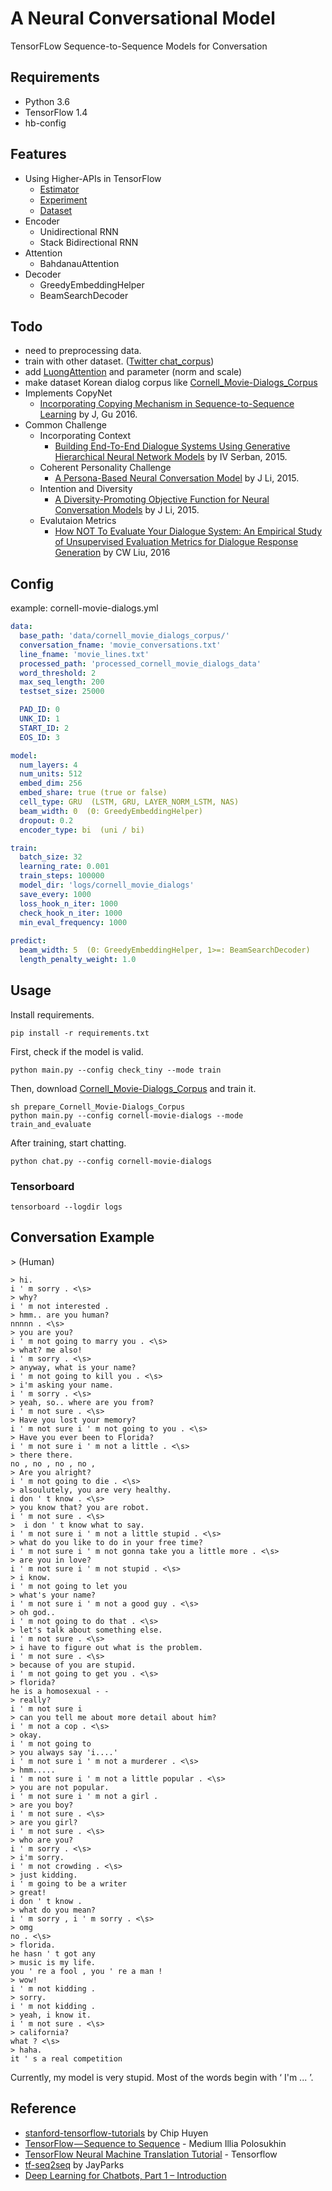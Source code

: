 # A Neural Conversational Model

TensorFLow Sequence-to-Sequence Models for Conversation

## Requirements

- Python 3.6
- TensorFlow 1.4
- hb-config

## Features

- Using Higher-APIs in TensorFlow
	- [Estimator](https://www.tensorflow.org/api_docs/python/tf/estimator/Estimator)
	- [Experiment](https://www.tensorflow.org/api_docs/python/tf/contrib/learn/Experiment)
	- [Dataset](https://www.tensorflow.org/api_docs/python/tf/contrib/data/Dataset)
- Encoder
	- Unidirectional RNN
	- Stack Bidirectional RNN
- Attention
	- BahdanauAttention
- Decoder
	- GreedyEmbeddingHelper
	- BeamSearchDecoder


## Todo

- need to preprocessing data.
- train with other dataset. ([Twitter chat_corpus](https://github.com/Marsan-Ma/chat_corpus))
- add [LuongAttention](https://www.tensorflow.org/api_docs/python/tf/contrib/seq2seq/LuongAttention) and parameter (norm and scale)
- make dataset Korean dialog corpus like [Cornell_Movie-Dialogs_Corpus](https://www.cs.cornell.edu/~cristian/Cornell_Movie-Dialogs_Corpus.html)
- Implements CopyNet
	- [Incorporating Copying Mechanism in Sequence-to-Sequence Learning](https://arxiv.org/abs/1603.06393) by J, Gu 2016.
- Common Challenge
	- Incorporating Context
		- [Building End-To-End Dialogue Systems
Using Generative Hierarchical Neural Network Models](https://arxiv.org/pdf/1507.04808.pdf) by IV Serban, 2015.
	- Coherent Personality Challenge
		- [A Persona-Based Neural Conversation Model](https://arxiv.org/abs/1603.06155) by J Li, 2015.
	- Intention and Diversity
		- [A Diversity-Promoting Objective Function for Neural Conversation Models](https://arxiv.org/abs/1510.03055) by J Li, 2015.
	- Evalutaion Metrics
		- [How NOT To Evaluate Your Dialogue System: An Empirical Study of Unsupervised Evaluation Metrics for Dialogue Response Generation](https://arxiv.org/abs/1603.08023) by CW Liu, 2016

## Config

example: cornell-movie-dialogs.yml

```yml
data:
  base_path: 'data/cornell_movie_dialogs_corpus/'
  conversation_fname: 'movie_conversations.txt'
  line_fname: 'movie_lines.txt'
  processed_path: 'processed_cornell_movie_dialogs_data'
  word_threshold: 2
  max_seq_length: 200
  testset_size: 25000

  PAD_ID: 0
  UNK_ID: 1
  START_ID: 2
  EOS_ID: 3

model:
  num_layers: 4
  num_units: 512
  embed_dim: 256
  embed_share: true (true or false)
  cell_type: GRU  (LSTM, GRU, LAYER_NORM_LSTM, NAS)
  beam_width: 0  (0: GreedyEmbeddingHelper)
  dropout: 0.2
  encoder_type: bi  (uni / bi)

train:
  batch_size: 32
  learning_rate: 0.001
  train_steps: 100000
  model_dir: 'logs/cornell_movie_dialogs'
  save_every: 1000
  loss_hook_n_iter: 1000
  check_hook_n_iter: 1000
  min_eval_frequency: 1000
  
predict:
  beam_width: 5  (0: GreedyEmbeddingHelper, 1>=: BeamSearchDecoder)
  length_penalty_weight: 1.0
```


## Usage

Install requirements.

```pip install -r requirements.txt```

First, check if the model is valid.

```python main.py --config check_tiny --mode train```

Then, download [Cornell_Movie-Dialogs_Corpus](https://www.cs.cornell.edu/~cristian/Cornell_Movie-Dialogs_Corpus.html) and train it.

```
sh prepare_Cornell_Movie-Dialogs_Corpus
python main.py --config cornell-movie-dialogs --mode train_and_evaluate
```

After training, start chatting.

```python chat.py --config cornell-movie-dialogs```


### Tensorboard

```tensorboard --logdir logs```


## Conversation Example

\> (Human)

```
> hi.
i ' m sorry . <\s>
> why?
i ' m not interested .
> hmm.. are you human?
nnnnn . <\s>
> you are you?
i ' m not going to marry you . <\s>
> what? me also!
i ' m sorry . <\s>
> anyway, what is your name?
i ' m not going to kill you . <\s>
> i'm asking your name.
i ' m sorry . <\s>
> yeah, so.. where are you from?
i ' m not sure . <\s>
> Have you lost your memory?
i ' m not sure i ' m not going to you . <\s>
> Have you ever been to Florida?
i ' m not sure i ' m not a little . <\s>
> there there.
no , no , no , no ,
> Are you alright?
i ' m not going to die . <\s>
> alsoulutely, you are very healthy.
i don ' t know . <\s>
> you know that? you are robot.
i ' m not sure . <\s>
>  i don ' t know what to say.
i ' m not sure i ' m not a little stupid . <\s>
> what do you like to do in your free time?
i ' m not sure i ' m not gonna take you a little more . <\s>
> are you in love?
i ' m not sure i ' m not stupid . <\s>
> i know.
i ' m not going to let you
> what's your name?
i ' m not sure i ' m not a good guy . <\s>
> oh god..
i ' m not going to do that . <\s>
> let's talk about something else.
i ' m not sure . <\s>
> i have to figure out what is the problem.
i ' m not sure . <\s>
> because of you are stupid.
i ' m not going to get you . <\s>
> florida?
he is a homosexual - -
> really?
i ' m not sure i
> can you tell me about more detail about him?
i ' m not a cop . <\s>
> okay.
i ' m not going to
> you always say 'i....'
i ' m not sure i ' m not a murderer . <\s>
> hmm.....
i ' m not sure i ' m not a little popular . <\s>
> you are not popular.
i ' m not sure i ' m not a girl .
> are you boy?
i ' m not sure . <\s>
> are you girl?
i ' m not sure . <\s>
> who are you?
i ' m sorry . <\s>
> i'm sorry.
i ' m not crowding . <\s>
> just kidding.
i ' m going to be a writer
> great!
i don ' t know .
> what do you mean?
i ' m sorry , i ' m sorry . <\s>
> omg
no . <\s>
> florida.
he hasn ' t got any
> music is my life.
you ' re a fool , you ' re a man !
> wow!
i ' m not kidding .
> sorry.
i ' m not kidding .
> yeah, i know it.
i ' m not sure . <\s>
> california?
what ? <\s>
> haha.
it ' s a real competition
```

Currently, my model is very stupid. Most of the words begin with ‘ I'm ... ’. 


## Reference

- [stanford-tensorflow-tutorials](https://github.com/chiphuyen/stanford-tensorflow-tutorials/tree/master/assignments/chatbot) by Chip Huyen
- [TensorFlow — Sequence to Sequence](https://medium.com/@ilblackdragon/tensorflow-sequence-to-sequence-3d9d2e238084) - Medium Illia Polosukhin
- [TensorFlow Neural Machine Translation Tutorial](https://github.com/tensorflow/nmt) - Tensorflow
- [tf-seq2seq](https://github.com/JayParks/tf-seq2seq) by JayParks
- [Deep Learning for Chatbots, Part 1 – Introduction](http://www.wildml.com/2016/04/deep-learning-for-chatbots-part-1-introduction/)
